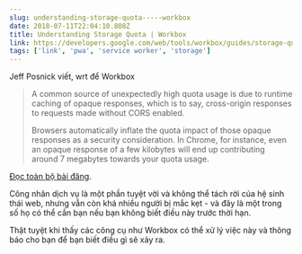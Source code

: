 ```yaml
---
slug: understanding-storage-quota-----workbox
date: 2018-07-11T22:04:10.808Z
title: Understanding Storage Quota | Workbox
link: https://developers.google.com/web/tools/workbox/guides/storage-quota
tags: ['link', 'pwa', 'service worker', 'storage']
---
```

Jeff Posnick viết, wrt để Workbox

> A common source of unexpectedly high quota usage is due to runtime caching of opaque responses, which is to say, cross-origin responses to requests made without CORS enabled.
> 
> Browsers automatically inflate the quota impact of those opaque responses as a security consideration. In Chrome, for instance, even an opaque response of a few kilobytes will end up contributing around 7 megabytes towards your quota usage.


[Đọc toàn bộ bài đăng](https://developers.google.com/web/tools/workbox/guides/storage-quota).

Công nhân dịch vụ là một phần tuyệt vời và không thể tách rời của hệ sinh thái web, nhưng vẫn còn khá nhiều người bị mắc kẹt - và đây là một trong số họ có thể cắn bạn nếu bạn không biết điều này trước thời hạn.

Thật tuyệt khi thấy các công cụ như Workbox có thể xử lý việc này và thông báo cho bạn để bạn biết điều gì sẽ xảy ra.


